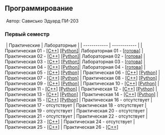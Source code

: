 ## Программирование
​
Автор: Сависько Эдуард ПИ-203
​
### Первый семестр
​
| Практические | Лабораторные |
| ------------ | ------------ |
| Практическая 01 - [[C++]](./Practice/01/C++/) [[Python]](./Practice/01/Python/)| Лабораторная 01 - [[готова](./Lab/01)]
| Практическая 02 - [[C++]](./Practice/02/C++/) [[Python]](./Practice/02/Python/)| Лабораторная 02 - [[готова](./Lab/02)]
| Практическая 03 - [[C++]](./Practice/03/C++/) [[Python]](./Practice/03/Python/)| Лабораторная 03 - [[готова](./Lab/03)]
| Практическая 04 - [[C++]](./Practice/04/C++/) [[Python]](./Practice/04/Python/)| Лабораторная 04 - [[готова](./Lab/04)]
| Практическая 05 - [[C++]](./Practice/05/C++/) [[Python]](./Practice/05/Python/)
| Практическая 06 - [[C++]](./Practice/06/C++/) [[Python]](./Practice/06/Python/) 
| Практическая 07 - [[C++]](./Practice/07/C++/) [[Python]](./Practice/07/Python/) 
| Практическая 08 - [[C++]](./Practice/08/C++/) [[Python]](./Practice/08/Python/) 
| Практическая 09 - [[C++]](./Practice/09/C++/) [[Python]](./Practice/09/Python/) 
| Практическая 10 - [[C++]](./Practice/10/C++/) [[Python]](./Practice/10/Python/) 
| Практическая 11 - [[C++]](./Practice/11/C++/) [[Python]](./Practice/11/Python/) 
| Практическая 12 - [[C++]](./Practice/12/C++/) [[Python]](./Practice/12/Python/) 
| Практическая 13 - [[C++]](./Practice/13/C++/) [[Python]](./Practice/13/Python/) 
| Практическая 14 - [[C++]](./Practice/14/C++/) [[Python]](./Practice/14/Python/) 
| Практическая 15 - [[C++]](./Practice/15/C++/) [[Python]](./Practice/15/Python/) 
| Практическая 16 - отсутствует
| Практическая 17 - отсутствует
| Практическая 18 - отсутствует
| Практическая 19 - отсутствует
| Практическая 20 - отсутствует
| Практическая 21 - отсутствует
| Практическая 22 - отсутствует
| Практическая 23 - [[C++]](./Practice/23/C++)
| Практическая 24 - отсутствует
| Практическая 25 - [[C++]](./Practice/25/C++)
| Практическая 26 - [[C++]](./Practice/26/C++)
